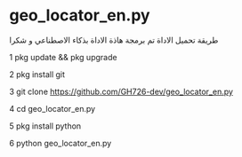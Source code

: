# geo_locator_en.py
طريقة تحميل الاداة تم برمجة هاذة الاداة بذكاء الاصطناعي و شكرا 


1  pkg update && pkg upgrade

2  pkg install git

3  git clone https://github.com/GH726-dev/geo_locator_en.py

4  cd geo_locator_en.py

5  pkg install python

6  python geo_locator_en.py
